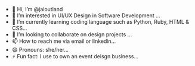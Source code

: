 - 👋 Hi, I’m @jaioutland
- 👀 I’m interested in UI/UX Design in Software Development ...
- 🌱 I’m currently learning coding language such as Python, Ruby, HTML & CSS...
- 💞️ I’m looking to collaborate on design projects ...
- 📫 How to reach me via email or linkedin...
- 😄 Pronouns: she/her...
- ⚡ Fun fact: I use to own an event deisgn business...

<!---
jaioutland/jaioutland is a ✨ special ✨ repository because its `README.md` (this file) appears on your GitHub profile.
You can click the Preview link to take a look at your changes.
--->
